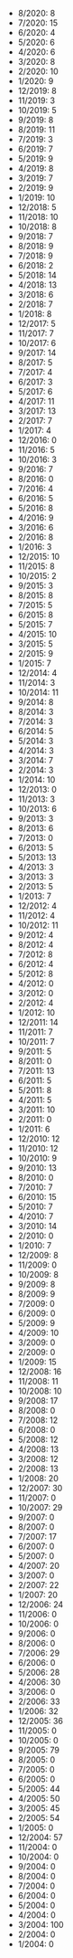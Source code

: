 *  8/2020: 8
*  7/2020: 15
*  6/2020: 4
*  5/2020: 6
*  4/2020: 6
*  3/2020: 8
*  2/2020: 10
*  1/2020: 9
*  12/2019: 8
*  11/2019: 3
*  10/2019: 5
*  9/2019: 8
*  8/2019: 11
*  7/2019: 3
*  6/2019: 7
*  5/2019: 9
*  4/2019: 8
*  3/2019: 7
*  2/2019: 9
*  1/2019: 10
*  12/2018: 5
*  11/2018: 10
*  10/2018: 8
*  9/2018: 7
*  8/2018: 9
*  7/2018: 9
*  6/2018: 2
*  5/2018: 14
*  4/2018: 13
*  3/2018: 6
*  2/2018: 7
*  1/2018: 8
*  12/2017: 5
*  11/2017: 7
*  10/2017: 6
*  9/2017: 14
*  8/2017: 5
*  7/2017: 4
*  6/2017: 3
*  5/2017: 6
*  4/2017: 11
*  3/2017: 13
*  2/2017: 7
*  1/2017: 4
*  12/2016: 0
*  11/2016: 5
*  10/2016: 3
*  9/2016: 7
*  8/2016: 0
*  7/2016: 4
*  6/2016: 5
*  5/2016: 8
*  4/2016: 9
*  3/2016: 6
*  2/2016: 8
*  1/2016: 3
*  12/2015: 10
*  11/2015: 8
*  10/2015: 2
*  9/2015: 3
*  8/2015: 8
*  7/2015: 5
*  6/2015: 8
*  5/2015: 7
*  4/2015: 10
*  3/2015: 5
*  2/2015: 9
*  1/2015: 7
*  12/2014: 4
*  11/2014: 3
*  10/2014: 11
*  9/2014: 8
*  8/2014: 3
*  7/2014: 3
*  6/2014: 5
*  5/2014: 3
*  4/2014: 3
*  3/2014: 7
*  2/2014: 3
*  1/2014: 10
*  12/2013: 0
*  11/2013: 3
*  10/2013: 6
*  9/2013: 3
*  8/2013: 6
*  7/2013: 0
*  6/2013: 5
*  5/2013: 13
*  4/2013: 3
*  3/2013: 3
*  2/2013: 5
*  1/2013: 7
*  12/2012: 4
*  11/2012: 4
*  10/2012: 11
*  9/2012: 4
*  8/2012: 4
*  7/2012: 8
*  6/2012: 4
*  5/2012: 8
*  4/2012: 0
*  3/2012: 0
*  2/2012: 4
*  1/2012: 10
*  12/2011: 14
*  11/2011: 7
*  10/2011: 7
*  9/2011: 5
*  8/2011: 0
*  7/2011: 13
*  6/2011: 5
*  5/2011: 8
*  4/2011: 5
*  3/2011: 10
*  2/2011: 0
*  1/2011: 6
*  12/2010: 12
*  11/2010: 12
*  10/2010: 9
*  9/2010: 13
*  8/2010: 0
*  7/2010: 7
*  6/2010: 15
*  5/2010: 7
*  4/2010: 7
*  3/2010: 14
*  2/2010: 0
*  1/2010: 7
*  12/2009: 8
*  11/2009: 0
*  10/2009: 8
*  9/2009: 8
*  8/2009: 9
*  7/2009: 0
*  6/2009: 0
*  5/2009: 9
*  4/2009: 10
*  3/2009: 0
*  2/2009: 0
*  1/2009: 15
*  12/2008: 16
*  11/2008: 11
*  10/2008: 10
*  9/2008: 17
*  8/2008: 0
*  7/2008: 12
*  6/2008: 0
*  5/2008: 12
*  4/2008: 13
*  3/2008: 12
*  2/2008: 13
*  1/2008: 20
*  12/2007: 30
*  11/2007: 0
*  10/2007: 29
*  9/2007: 0
*  8/2007: 0
*  7/2007: 17
*  6/2007: 0
*  5/2007: 0
*  4/2007: 20
*  3/2007: 0
*  2/2007: 22
*  1/2007: 20
*  12/2006: 24
*  11/2006: 0
*  10/2006: 0
*  9/2006: 0
*  8/2006: 0
*  7/2006: 29
*  6/2006: 0
*  5/2006: 28
*  4/2006: 30
*  3/2006: 0
*  2/2006: 33
*  1/2006: 32
*  12/2005: 36
*  11/2005: 0
*  10/2005: 0
*  9/2005: 79
*  8/2005: 0
*  7/2005: 0
*  6/2005: 0
*  5/2005: 44
*  4/2005: 50
*  3/2005: 45
*  2/2005: 54
*  1/2005: 0
*  12/2004: 57
*  11/2004: 0
*  10/2004: 0
*  9/2004: 0
*  8/2004: 0
*  7/2004: 0
*  6/2004: 0
*  5/2004: 0
*  4/2004: 0
*  3/2004: 100
*  2/2004: 0
*  1/2004: 0